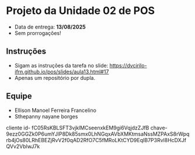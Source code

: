 # Projeto da Unidade 02 de POS
- Data de entrega: **13/08/2025**
- Sem prorrogações!

## Instruções
- Sigam as instruções da tarefa no slide: https://dvcirilo-ifrn.github.io/pos/slides/aula13.html#17
- Apenas um repositório por dupla.

## Equipe
- Ellison Manoel Ferreira Francelino
- Sthepanny nayane borges

cliente id- 
fC05RsKBLSFT3vjklMCseenxkEM9gi6VqjdzZJfB
chave- 9ezz0GGZk0P6umYJlP8Dk85smx0LhNGqxAVbXMKtmsaNssMZPAxS8rWpqrb4jOs80LRhEBEZjRvV2f0qAD2RfO7C5fMRoLKtCYD9EqIB7P3Rvl8HcDXJfQVv2VblwJ7k
